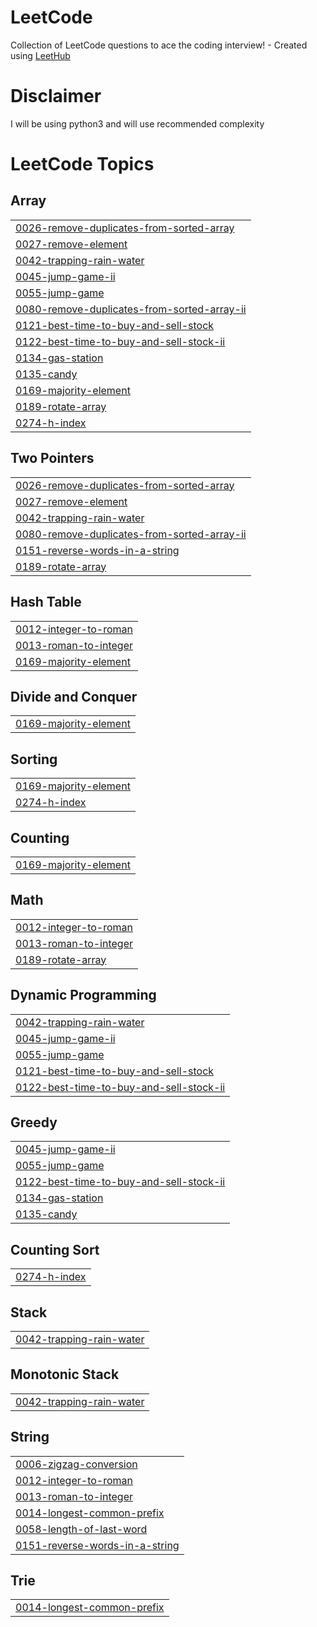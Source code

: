 # LeetCode
Collection of LeetCode questions to ace the coding interview! - Created using [LeetHub](https://github.com/QasimWani/LeetHub)

# Disclaimer
I will be using python3 and will use recommended complexity

<!---LeetCode Topics Start-->
# LeetCode Topics
## Array
|  |
| ------- |
| [0026-remove-duplicates-from-sorted-array](https://github.com/TheSebitzu/LeetCode/tree/master/0026-remove-duplicates-from-sorted-array) |
| [0027-remove-element](https://github.com/TheSebitzu/LeetCode/tree/master/0027-remove-element) |
| [0042-trapping-rain-water](https://github.com/TheSebitzu/LeetCode/tree/master/0042-trapping-rain-water) |
| [0045-jump-game-ii](https://github.com/TheSebitzu/LeetCode/tree/master/0045-jump-game-ii) |
| [0055-jump-game](https://github.com/TheSebitzu/LeetCode/tree/master/0055-jump-game) |
| [0080-remove-duplicates-from-sorted-array-ii](https://github.com/TheSebitzu/LeetCode/tree/master/0080-remove-duplicates-from-sorted-array-ii) |
| [0121-best-time-to-buy-and-sell-stock](https://github.com/TheSebitzu/LeetCode/tree/master/0121-best-time-to-buy-and-sell-stock) |
| [0122-best-time-to-buy-and-sell-stock-ii](https://github.com/TheSebitzu/LeetCode/tree/master/0122-best-time-to-buy-and-sell-stock-ii) |
| [0134-gas-station](https://github.com/TheSebitzu/LeetCode/tree/master/0134-gas-station) |
| [0135-candy](https://github.com/TheSebitzu/LeetCode/tree/master/0135-candy) |
| [0169-majority-element](https://github.com/TheSebitzu/LeetCode/tree/master/0169-majority-element) |
| [0189-rotate-array](https://github.com/TheSebitzu/LeetCode/tree/master/0189-rotate-array) |
| [0274-h-index](https://github.com/TheSebitzu/LeetCode/tree/master/0274-h-index) |
## Two Pointers
|  |
| ------- |
| [0026-remove-duplicates-from-sorted-array](https://github.com/TheSebitzu/LeetCode/tree/master/0026-remove-duplicates-from-sorted-array) |
| [0027-remove-element](https://github.com/TheSebitzu/LeetCode/tree/master/0027-remove-element) |
| [0042-trapping-rain-water](https://github.com/TheSebitzu/LeetCode/tree/master/0042-trapping-rain-water) |
| [0080-remove-duplicates-from-sorted-array-ii](https://github.com/TheSebitzu/LeetCode/tree/master/0080-remove-duplicates-from-sorted-array-ii) |
| [0151-reverse-words-in-a-string](https://github.com/TheSebitzu/LeetCode/tree/master/0151-reverse-words-in-a-string) |
| [0189-rotate-array](https://github.com/TheSebitzu/LeetCode/tree/master/0189-rotate-array) |
## Hash Table
|  |
| ------- |
| [0012-integer-to-roman](https://github.com/TheSebitzu/LeetCode/tree/master/0012-integer-to-roman) |
| [0013-roman-to-integer](https://github.com/TheSebitzu/LeetCode/tree/master/0013-roman-to-integer) |
| [0169-majority-element](https://github.com/TheSebitzu/LeetCode/tree/master/0169-majority-element) |
## Divide and Conquer
|  |
| ------- |
| [0169-majority-element](https://github.com/TheSebitzu/LeetCode/tree/master/0169-majority-element) |
## Sorting
|  |
| ------- |
| [0169-majority-element](https://github.com/TheSebitzu/LeetCode/tree/master/0169-majority-element) |
| [0274-h-index](https://github.com/TheSebitzu/LeetCode/tree/master/0274-h-index) |
## Counting
|  |
| ------- |
| [0169-majority-element](https://github.com/TheSebitzu/LeetCode/tree/master/0169-majority-element) |
## Math
|  |
| ------- |
| [0012-integer-to-roman](https://github.com/TheSebitzu/LeetCode/tree/master/0012-integer-to-roman) |
| [0013-roman-to-integer](https://github.com/TheSebitzu/LeetCode/tree/master/0013-roman-to-integer) |
| [0189-rotate-array](https://github.com/TheSebitzu/LeetCode/tree/master/0189-rotate-array) |
## Dynamic Programming
|  |
| ------- |
| [0042-trapping-rain-water](https://github.com/TheSebitzu/LeetCode/tree/master/0042-trapping-rain-water) |
| [0045-jump-game-ii](https://github.com/TheSebitzu/LeetCode/tree/master/0045-jump-game-ii) |
| [0055-jump-game](https://github.com/TheSebitzu/LeetCode/tree/master/0055-jump-game) |
| [0121-best-time-to-buy-and-sell-stock](https://github.com/TheSebitzu/LeetCode/tree/master/0121-best-time-to-buy-and-sell-stock) |
| [0122-best-time-to-buy-and-sell-stock-ii](https://github.com/TheSebitzu/LeetCode/tree/master/0122-best-time-to-buy-and-sell-stock-ii) |
## Greedy
|  |
| ------- |
| [0045-jump-game-ii](https://github.com/TheSebitzu/LeetCode/tree/master/0045-jump-game-ii) |
| [0055-jump-game](https://github.com/TheSebitzu/LeetCode/tree/master/0055-jump-game) |
| [0122-best-time-to-buy-and-sell-stock-ii](https://github.com/TheSebitzu/LeetCode/tree/master/0122-best-time-to-buy-and-sell-stock-ii) |
| [0134-gas-station](https://github.com/TheSebitzu/LeetCode/tree/master/0134-gas-station) |
| [0135-candy](https://github.com/TheSebitzu/LeetCode/tree/master/0135-candy) |
## Counting Sort
|  |
| ------- |
| [0274-h-index](https://github.com/TheSebitzu/LeetCode/tree/master/0274-h-index) |
## Stack
|  |
| ------- |
| [0042-trapping-rain-water](https://github.com/TheSebitzu/LeetCode/tree/master/0042-trapping-rain-water) |
## Monotonic Stack
|  |
| ------- |
| [0042-trapping-rain-water](https://github.com/TheSebitzu/LeetCode/tree/master/0042-trapping-rain-water) |
## String
|  |
| ------- |
| [0006-zigzag-conversion](https://github.com/TheSebitzu/LeetCode/tree/master/0006-zigzag-conversion) |
| [0012-integer-to-roman](https://github.com/TheSebitzu/LeetCode/tree/master/0012-integer-to-roman) |
| [0013-roman-to-integer](https://github.com/TheSebitzu/LeetCode/tree/master/0013-roman-to-integer) |
| [0014-longest-common-prefix](https://github.com/TheSebitzu/LeetCode/tree/master/0014-longest-common-prefix) |
| [0058-length-of-last-word](https://github.com/TheSebitzu/LeetCode/tree/master/0058-length-of-last-word) |
| [0151-reverse-words-in-a-string](https://github.com/TheSebitzu/LeetCode/tree/master/0151-reverse-words-in-a-string) |
## Trie
|  |
| ------- |
| [0014-longest-common-prefix](https://github.com/TheSebitzu/LeetCode/tree/master/0014-longest-common-prefix) |
<!---LeetCode Topics End-->
